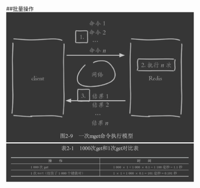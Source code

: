 ##批量操作
![](.z_04_分布式_redis_01_常见操作_string_list_set_sortedset_hash_pipeline_原子操作lua_事务_images/f564f428.png)
![](.z_04_分布式_redis_01_批量操作_pipeline_lua_images/b81e12dc.png)
